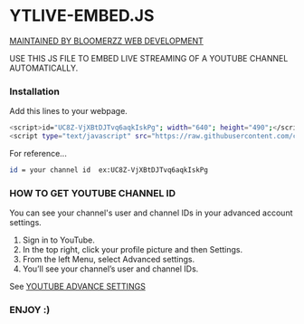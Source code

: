 # YTLIVE-EMBED.JS

[MAINTAINED BY BLOOMERZZ WEB DEVELOPMENT](https://bloomerzztamil.business.site/)

USE THIS JS FILE TO EMBED LIVE STREAMING OF A YOUTUBE CHANNEL AUTOMATICALLY.

### Installation

Add this lines to your webpage.

```sh
<script>id="UC8Z-VjXBtDJTvq6aqkIskPg"; width="640"; height="490";</script>
<script type="text/javascript" src="https://raw.githubusercontent.com/cseandro/youtube-live-permanent-embeed/main/ytlive-embed.js"></script>
```

For reference...

```sh
id = your channel id  ex:UC8Z-VjXBtDJTvq6aqkIskPg 
```


### HOW TO GET YOUTUBE CHANNEL ID

You can see your channel's user and channel IDs in your advanced account settings.
1. Sign in to YouTube.
2. In the top right, click your profile picture and then Settings.
3. From the left Menu, select Advanced settings.
4. You’ll see your channel’s user and channel IDs.

See [YOUTUBE ADVANCE SETTINGS](http://www.youtube.com/account_advanced)


### ENJOY :)



